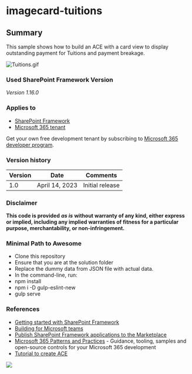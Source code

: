 # imagecard-tuitions

## Summary

This sample shows how to build an ACE with a card view to display outstanding payment for Tuitions and payment breakage.

![Tuitions.gif](./assets/Tuitions.gif)

### Used SharePoint Framework Version

*Version 1.16.0*

### Applies to

- [SharePoint Framework](https://aka.ms/spfx)
- [Microsoft 365 tenant](https://docs.microsoft.com/en-us/sharepoint/dev/spfx/set-up-your-developer-tenant)

Get your own free development tenant by subscribing to [Microsoft 365 developer program](http://aka.ms/o365devprogram).

### Version history

| **Version** | **Date** | **Comments** |
|--|--|--|
| 1.0  | April 14, 2023 | Initial release |

### Disclaimer

**This code is provided** _**as is**_ **without warranty of any kind, either express or implied, including any implied warranties of fitness for a particular purpose, merchantability, or non-infringement.**

### Minimal Path to Awesome

- Clone this repository
- Ensure that you are at the solution folder
- Replace the dummy data from JSON file with actual data.
- In the command-line, run:
- npm install
- npm i -D gulp-eslint-new
- gulp serve

### References

- [Getting started with SharePoint Framework](https://docs.microsoft.com/en-us/sharepoint/dev/spfx/set-up-your-developer-tenant)
- [Building for Microsoft teams](https://docs.microsoft.com/en-us/sharepoint/dev/spfx/build-for-teams-overview)
- [Publish SharePoint Framework applications to the Marketplace](https://docs.microsoft.com/en-us/sharepoint/dev/spfx/publish-to-marketplace-overview)
- [Microsoft 365 Patterns and Practices](https://aka.ms/m365pnp) - Guidance, tooling, samples and open-source controls for your Microsoft 365 development
- [Tutorial to create ACE](https://docs.microsoft.com/en-us/sharepoint/dev/spfx/viva/get-started/build-first-sharepoint-adaptive-card-extension)
<img src="https://pnptelemetry.azurewebsites.net/sp-dev-fx-aces/samples/ImageCard-Tuitions" />
